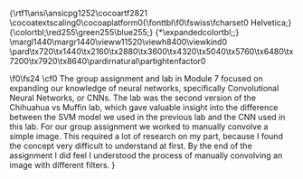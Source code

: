 {\rtf1\ansi\ansicpg1252\cocoartf2821
\cocoatextscaling0\cocoaplatform0{\fonttbl\f0\fswiss\fcharset0 Helvetica;}
{\colortbl;\red255\green255\blue255;}
{\*\expandedcolortbl;;}
\margl1440\margr1440\vieww11520\viewh8400\viewkind0
\pard\tx720\tx1440\tx2160\tx2880\tx3600\tx4320\tx5040\tx5760\tx6480\tx7200\tx7920\tx8640\pardirnatural\partightenfactor0

\f0\fs24 \cf0 The group assignment and lab in Module 7 focused on expanding our knowledge of neural networks, specifically Convolutional Neural Networks, or CNNs. The lab was the second version of the Chihuahua vs Muffin lab, which gave valuable insight into the difference between the SVM model we used in the previous lab and the CNN used in this lab. For our group assignment we worked to manually convolve a simple image. This required a lot of research on my part, because I found the concept very difficult to understand at first. By the end of the assignment I did feel I understood the process of manually convolving an image with different filters. }